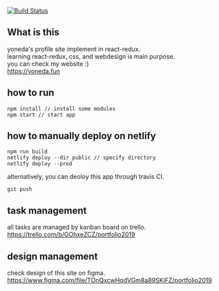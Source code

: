 
[![Build Status](https://travis-ci.org/yoneda/react-redux-me.svg?branch=master)](https://travis-ci.org/yoneda/react-redux-me)

## What is this

yoneda's profile site implement in react-redux.  
learning react-redux, css, and webdesign is main purpose.  
you can check my website :)  
https://yoneda.fun

## how to run

```
npm install // install some modules
npm start // start app
```

## how to manually deploy on netlify

```
npm run build
netlify deploy --dir public // specify directory
netlify deploy --prod
```

alternatively, you can deoloy this app through travis CI.

```
git push
```

## task management
all tasks are managed by kanban board on trello.
https://trello.com/b/GOhxeZCZ/portfolio2019

## design management
check design of this site on figma.
https://www.figma.com/file/TOnQxcwHqdVGm8a89SKjFZ/portfolio2019
